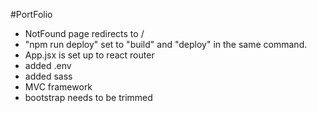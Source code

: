 #PortFolio
- NotFound page redirects to /
- "npm run deploy" set to "build" and "deploy" in the same command.
- App.jsx is set up to react router
- added .env
- added sass
- MVC framework
- bootstrap needs to be trimmed



